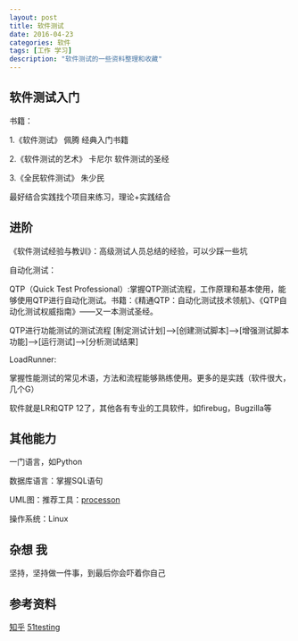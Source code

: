```yaml
---
layout: post
title: 软件测试
date: 2016-04-23
categories: 软件
tags: [工作 学习]
description: "软件测试的一些资料整理和收藏"
---
```

## 软件测试入门
书籍：

1.《软件测试》 佩腾 经典入门书籍

2.《软件测试的艺术》 卡尼尔 软件测试的圣经

3.《全民软件测试》 朱少民

最好结合实践找个项目来练习，理论+实践结合

## 进阶

《软件测试经验与教训》：高级测试人员总结的经验，可以少踩一些坑

 自动化测试：

 QTP（Quick Test Professional）:掌握QTP测试流程，工作原理和基本使用，能够使用QTP进行自动化测试。书籍：《精通QTP：自动化测试技术领航》、《QTP自动化测试权威指南》——又一本测试圣经。

QTP进行功能测试的测试流程 [制定测试计划]——>[创建测试脚本]——>[增强测试脚本功能]——>[运行测试]——>[分析测试结果]

 LoadRunner:

掌握性能测试的常见术语，方法和流程能够熟练使用。更多的是实践（软件很大，几个G）

软件就是LR和QTP 12了，其他各有专业的工具软件，如firebug，Bugzilla等

## 其他能力
一门语言，如Python

数据库语言：掌握SQL语句

UML图：推荐工具：[processon](https://www.processon.com)

操作系统：Linux

## 杂想 我

坚持，坚持做一件事，到最后你会吓着你自己

## 参考资料

[知乎](https://www.zhihu.com/question/20352581)
[51testing](http://www.51testing.com)
